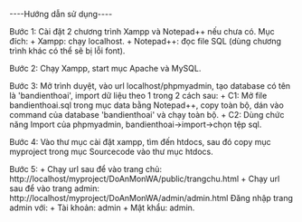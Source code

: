 ----Hướng dẫn sử dụng----

Bước 1: Cài đặt 2 chương trình Xampp và Notepad++ nếu chưa có. Mục đích:
	+ Xampp: chạy localhost.
	+ Notepad++: đọc file SQL (dùng chương trình khác có thể sẽ bị lỗi font).

Bước 2: Chạy Xampp, start mục Apache và MySQL.

Bước 3: Mở trình duyệt, vào url localhost/phpmyadmin, tạo database có tên là 'bandienthoai', import dữ liệu theo 1 trong 2 cách sau:
	+ C1: Mở file bandienthoai.sql trong mục data bằng Notepad++, copy toàn bộ, dán vào command của database 'bandienthoai' và chạy toàn bộ.
	+ C2: Dùng chức năng Import của phpmyadmin, bandienthoai->import->chọn tệp sql.

Bước 4: Vào thư mục cài đặt xampp, tìm đến htdocs, sau đó copy mục myproject trong mục Sourcecode vào thư mục htdocs.

Bước 5:    + Chạy url sau để vào trang chủ: http://localhost/myproject/DoAnMonWA/public/trangchu.html
	+ Chạy url sau để vào trang admin: http://localhost/myproject/DoAnMonWA/admin/admin.html
	Đăng nhập trang admin với:
	+ Tài khoản: admin
	+ Mật khẩu: admin.
